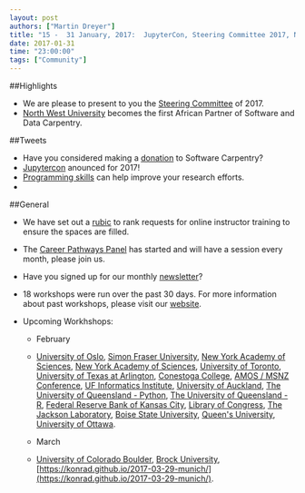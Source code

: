 ```yaml
---
layout: post
authors: ["Martin Dreyer"]
title: "15 -  31 January, 2017:  JupyterCon, Steering Committee 2017, North West University, Programming skills ."
date: 2017-01-31
time: "23:00:00"
tags: ["Community"]
---
```


##Highlights

* We are please to present to you the [Steering Committee]({{site.baseurl}}/blog/2017/01/announcing-the-2017-steering-committee.html) of 2017.
* [North West University]({{site.baseurl}}/blog/2017/01/first-african-partner.html) becomes the first African Partner of Software and Data Carpentry.

##Tweets
* Have you considered making a [donation](https://www.flipcause.com/secure/donate/MjI2Mg==) to Software Carpentry?
* [Jupytercon](https://conferences.oreilly.com/jupyter/jup-ny) anounced for 2017!
* [Programming skills](http://www.nature.com/nature/journal/v541/n7638/full/nj7638-563a.html) can help improve your research efforts.
* 

##General
* We have set out a [rubic]({{site.baseurl}}/blog/2017/01/rubric-for-open-training.html) to rank requests for online instructor training to ensure the spaces are filled.
* The [Career Pathways Panel]({{site.baseurl}}/blog/2017/01/first-panel.html) has started and will have a session every month, please join us.
* Have you signed up for our monthly [newsletter](http://software-carpentry.us14.list-manage.com/subscribe?u=46d7513c798c6bd41e5f58f4a&id=50c3e6d6fe)?

* 18 workshops were run over the past 30 days. For more information about past workshops, please visit our [website]({{site.baseurl}}/workshops/past/). 
* Upcoming Workhshops:

  * February
  * [University of Oslo](https://uio-carpentry.github.io/2017-02-01-swc/), [Simon Fraser University](http://bgran.de/2017-02-02-SFU/), [New York Academy of Sciences](https://noamross.github.io/2017-02-03-nyas-r/), [New York Academy of Sciences](https://jasonpell.github.io/2017-02-03-nyas_python/), [University of Toronto](https://uoftcoders.github.io/2017-02-03-utoronto/), [University of Texas at Arlington](https://annawilliford.github.io/2017-02-04-UTA/), [Conestoga College](https://ppomorsk.github.io/2017-02-04-conestoga/), [AMOS / MSNZ Conference](https://damienirving.github.io/2017-02-05-amos/), [UF Informatics Institute](https://acislab.github.io/2017-02-06-UF-Informatics-Institute/), [University of Auckland](https://uoa-eresearch.github.io/2017-02-07-uoa/), [The University of Queensland - Python](https://bio-swc-bne.github.io/2017-08-01-resbazp/), [The University of Queensland - R](https://bio-swc-bne.github.io/2017-08-01-resbazr/),  [Federal Reserve Bank of Kansas City](https://butterflyology.github.io/2017-02-14-kcfrb/), [Library of Congress](https://oulib-swc.github.io/2017-02-15-loc/), [The Jackson Laboratory](https://smcclatchy.github.io/2017-02-16-barHarbor/), [Boise State University](https://bsurc.github.io/2017-02-16-rc-days/), [Queen's University](https://cac-staff.github.io/swc-queens-2017-feb/), [University of Ottawa](https://cac-staff.github.io/swc-uottawa-2017-feb/).
 
  * March
  * [University of Colorado Boulder](https://sarahpapich.github.io/2017-03-13-boulder/), [Brock University](https://computecanada.github.io/2017-03-25-brocku/), [https://konrad.github.io/2017-03-29-munich/](https://konrad.github.io/2017-03-29-munich/).
